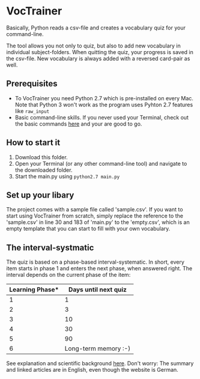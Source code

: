 # VocTrainer
Basically, Python reads a csv-file and creates a vocabulary quiz for your command-line. 

The tool allows you not only to quiz, but also to add new vocabulary in individual subject-folders. When quitting the quiz, your progress is saved in the csv-file. New vocabulary is always added with a reversed card-pair as well. 


## Prerequisites
* To VocTrainer you need Python 2.7 which is pre-installed on every Mac. Note that Python 3 won't work as the program uses Pyhton 2.7 features like `raw_input`
* Basic command-line skills. If you never used your Terminal, check out the basic commands [here](https://github.com/0nn0/terminal-mac-cheatsheet#core-commands) and your are good to go.

## How to start it
1. Download this folder.
2. Open your Terminal (or any other command-line tool) and navigate to the downloaded folder.
3. Start the main.py using `python2.7 main.py`

## Set up your libary
The project comes with a sample file called 'sample.csv'. If you want to start using VocTrainer from scratch, simply replace the reference to the 'sample.csv' in line 30 and 183 of 'main.py' to the 'empty.csv', which is an empty template that you can start to fill with your own vocabulary.

## The interval-systmatic
The quiz is based on a phase-based interval-systematic. In short, every item starts in phase 1 and enters the next phase, when answered right. The interval depends on the current phase of the item:

Learning Phase* | Days until next quiz
--- | ---
1 | 1
2 | 3
3 | 10
4 | 30
5 | 90
6 | Long-term memory :-)

See explanation and scientific background [here](https://www.phase-6.de/service/wissenschaftlicher_hintergrund.html). Don't worry: The summary and linked articles are in English, even though the website is German.
